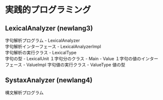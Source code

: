 # 実践的プログラミング　

## LexicalAnalyzer (newlang3)
字句解析プログラム
    - LexicalAnalyzer   
        字句解析インターフェース
    - LexicalAnalyzerImpl   
        字句解析の実行クラス
    - LexicalType  
        字句の型
    - LexicalUnit
        １字句分のクラス
    - Main
    - Value
        １字句の値のインターフェース
    - ValueImpl
        字句値の実行クラス
    - ValueType
        値の型

## SystaxAnalyzer (newlang4)
構文解析プログラム